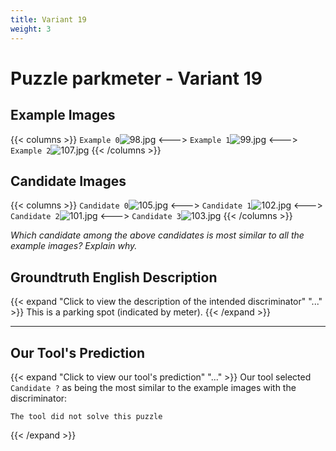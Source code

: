 ```yaml
---
title: Variant 19
weight: 3
---
```


# Puzzle parkmeter - Variant 19

## Example Images
{{< columns >}}
`Example 0`![98.jpg](/natscene-data/images/98.jpg)
<--->
`Example 1`![99.jpg](/natscene-data/images/99.jpg)
<--->
`Example 2`![107.jpg](/natscene-data/images/107.jpg)
{{< /columns >}}

## Candidate Images
{{< columns >}}
`Candidate 0`![105.jpg](/natscene-data/images/105.jpg)
<--->
`Candidate 1`![102.jpg](/natscene-data/images/102.jpg)
<--->
`Candidate 2`![101.jpg](/natscene-data/images/101.jpg)
<--->
`Candidate 3`![103.jpg](/natscene-data/images/103.jpg)
{{< /columns >}}

*Which candidate among the above candidates is most similar to all the example images? Explain why.*

## Groundtruth English Description

{{< expand "Click to view the description of the intended discriminator" "..." >}}
This is a parking spot (indicated by meter).
{{< /expand >}}

---



## Our Tool's Prediction

{{< expand "Click to view our tool's prediction" "..." >}}
Our tool selected `Candidate ?` as being the most similar to the example images with the discriminator:
```plaintext
The tool did not solve this puzzle
```
{{< /expand >}}
